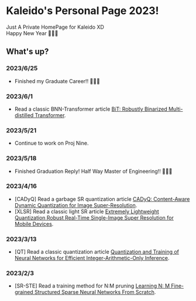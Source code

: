 # Kaleido's Personal Page 2023!  

Just A Private HomePage for Kaleido XD  
Happy New Year 🥳🥳🥳   

## What's up?  
### 2023/6/25  
* Finished my Graduate Career!! 🥳🥳🥳

### 2023/6/1   
* Read a classic BNN-Transformer article [BiT: Robustly Binarized Multi-distilled Transformer]().  

### 2023/5/21
* Continue to work on Proj Nine.  

### 2023/5/18
* Finished Graduation Reply! Half Way Master of Engineering!! 🥳🥳🥳

### 2023/4/16
* [CADyQ] Read a garbage SR quantization article [CADyQ: Content-Aware Dynamic Quantization for Image Super-Resolution]().  
* [XLSR] Read a classic light SR article [Extremely Lightweight Quantization Robust Real-Time Single-Image Super Resolution for Mobile Devices]().  

### 2023/3/13  
* [QT] Read a classic quantization article [Quantization and Training of Neural Networks for Efficient Integer-Arithmetic-Only Inference]().

### 2023/2/3  
* [SR-STE] Read a training method for N:M pruning [Learning N: M Fine-grained Structured Sparse Neural Networks From Scratch]().   